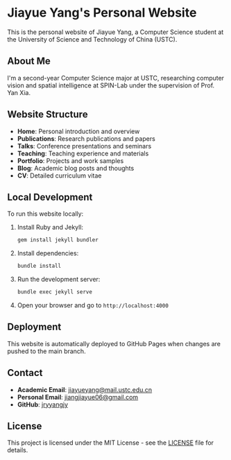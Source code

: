 # Jiayue Yang's Personal Website

This is the personal website of Jiayue Yang, a Computer Science student at the University of Science and Technology of China (USTC).

## About Me

I'm a second-year Computer Science major at USTC, researching computer vision and spatial intelligence at SPIN-Lab under the supervision of Prof. Yan Xia.

## Website Structure

- **Home**: Personal introduction and overview
- **Publications**: Research publications and papers
- **Talks**: Conference presentations and seminars
- **Teaching**: Teaching experience and materials
- **Portfolio**: Projects and work samples
- **Blog**: Academic blog posts and thoughts
- **CV**: Detailed curriculum vitae

## Local Development

To run this website locally:

1. Install Ruby and Jekyll:
   ```bash
   gem install jekyll bundler
   ```

2. Install dependencies:
   ```bash
   bundle install
   ```

3. Run the development server:
   ```bash
   bundle exec jekyll serve
   ```

4. Open your browser and go to `http://localhost:4000`

## Deployment

This website is automatically deployed to GitHub Pages when changes are pushed to the main branch.

## Contact

- **Academic Email**: jiayueyang@mail.ustc.edu.cn
- **Personal Email**: jiangjiayue06@gmail.com
- **GitHub**: [jryyangjy](https://github.com/jryyangjy)

## License

This project is licensed under the MIT License - see the [LICENSE](LICENSE) file for details.
